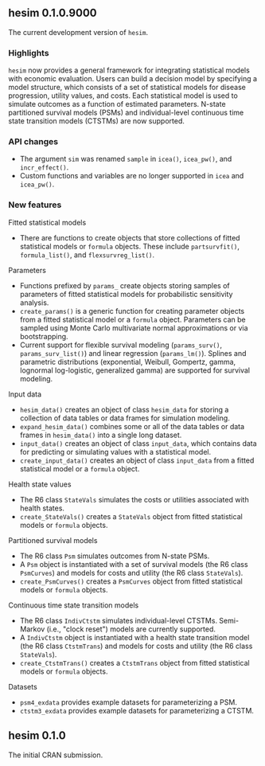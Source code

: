 ## hesim 0.1.0.9000
The current development version of `hesim`.

### Highlights
`hesim` now provides a general framework for integrating statistical models with economic evaluation. Users can 
build a decision model by specifying a model structure, which consists of a set of statistical models for disease progression, utility values, and costs. Each statistical model is used to simulate outcomes as a function of estimated parameters. N-state partitioned survival models (PSMs) and individual-level continuous time state transition models (CTSTMs) are now supported. 

### API changes
* The argument `sim` was renamed `sample` in `icea()`, `icea_pw()`, and `incr_effect()`.
* Custom functions and variables are no longer supported in `icea` and `icea_pw()`.

### New features
Fitted statistical models
* There are functions to create objects that store collections of fitted statistical models or `formula` objects. These include `partsurvfit()`, `formula_list()`, and `flexsurvreg_list()`.  

Parameters
* Functions prefixed by `params_` create objects storing samples of parameters of fitted statistical models for probabilistic sensitivity analysis.
* `create_params()` is a generic function for creating parameter objects from a fitted statistical model or a `formula` object. Parameters can be sampled using Monte Carlo multivariate normal approximations or via bootstrapping. 
* Current support for flexible survival modeling (`params_surv()`, `params_surv_list()`) and linear regression (`params_lm()`). Splines and parametric distributions (exponential, Weibull, Gompertz, gamma, lognormal log-logistic, generalized gamma) are supported for survival modeling.

Input data
* `hesim_data()` creates an object of class `hesim_data` for storing a collection of data tables or data frames for simulation modeling.
* `expand_hesim_data()` combines some or all of the data tables or data frames in `hesim_data()` into a single long dataset.
* `input_data()` creates an object of class `input_data`, which contains data for predicting or simulating values with a statistical model.
* `create_input_data()` creates an object of class `input_data` from a fitted statistical model or a `formula` object.

Health state values
* The R6 class `StateVals` simulates the costs or utilities associated with health states. 
* `create_StateVals()` creates a `StateVals` object from fitted statistical models or `formula` objects.

Partitioned survival models
* The R6 class `Psm` simulates outcomes from N-state PSMs. 
* A `Psm` object is instantiated with a set of survival models (the R6 class `PsmCurves`) and models for costs and utility (the R6 class `StateVals`).
* `create_PsmCurves()` creates a `PsmCurves` object from fitted statistical models or `formula` objects.

Continuous time state transition models
* The R6 class `IndivCtstm` simulates individual-level CTSTMs. Semi-Markov (i.e., "clock reset") models are currently supported. 
* A `IndivCtstm` object is instantiated with a health state transition model (the R6 class `CtstmTrans`) and models for costs and utility (the R6 class `StateVals`).
* `create_CtstmTrans()` creates a `CtstmTrans` object from fitted statistical models or `formula` objects.

Datasets
* `psm4_exdata` provides example datasets for parameterizing a PSM. 
* `ctstm3_exdata` provides example datasets for parameterizing a CTSTM. 

## hesim 0.1.0
The initial CRAN submission.